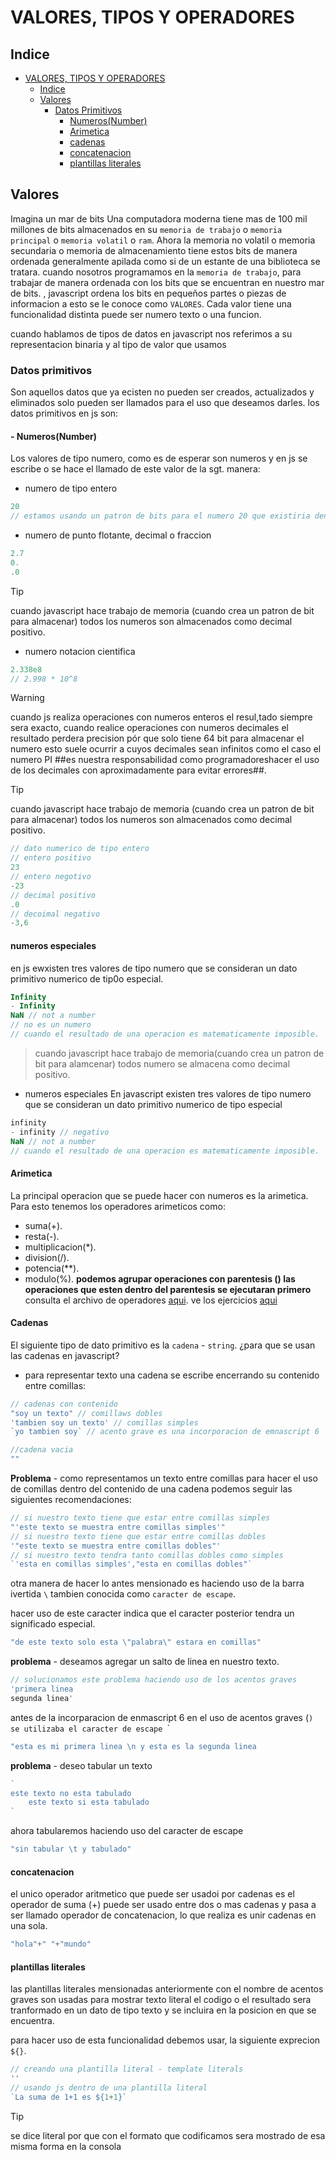 # VALORES, TIPOS Y OPERADORES
## Indice
- [VALORES, TIPOS Y OPERADORES](#valores-tipos-y-operadores)
  - [Indice](#indice)
  - [Valores](#valores)
    - [Datos Primitivos](#datos-primitivos)
      - [Numeros(Number)](#numerosnumber)
      - [Arimetica](#arimetica)
      - [cadenas](#cadenas)
      - [concatenacion](#concatenacion)
      - [plantillas literales](#plantillas-literales)
## Valores
Imagina un mar de bits
Una computadora moderna tiene mas de 100 mil millones de bits almacenados en su `memoria de trabajo` o `memoria principal` o `memoria volatil` o `ram`.
Ahora la memoria no volatil o memoria secundaria o memoria de almacenamiento tiene estos bits de manera ordenada generalmente apilada como si de un estante de una biblioteca se tratara.
cuando nosotros programamos en la `memoria de trabajo`, para trabajar de manera ordenada con los bits que se encuentran en nuestro mar de bits. , javascript ordena los bits en pequeños partes o piezas de informacion a esto se le conoce como `VALORES`. 
Cada valor tiene una funcionalidad distinta puede ser numero texto o una funcion.

cuando hablamos de tipos de datos en javascript nos referimos a su representacion binaria y al tipo de valor que usamos

### Datos primitivos
Son aquellos datos que ya ecisten no pueden ser creados, actualizados y eliminados solo pueden ser llamados para el uso que deseamos darles.
los datos primitivos en js son:
#### - Numeros(Number)
Los valores de tipo numero, como es de esperar son numeros y en js se escribe o se hace el llamado de este valor de la sgt. manera:
- numero de tipo entero 
```js
20
// estamos usando un patron de bits para el numero 20 que existiria dentro de la memoria de trabajo 
```
- numero de punto flotante, decimal o fraccion
```js
2.7 
0.
.0
```
> [!TIP]
> cuando javascript hace trabajo de memoria (cuando crea un patron de bit para almacenar) todos los numeros son almacenados como decimal positivo.
- numero notacion cientifica
```js
2.338e8
// 2.998 * 10^8
```
>[!WARNING]
>cuando js realiza operaciones con numeros enteros el resul,tado siempre sera exacto, cuando realice operaciones con numeros decimales el resultado perdera precision pór que solo tiene 64 bit para almacenar el numero esto suele ocurrir a cuyos decimales sean infinitos como el caso el numero PI ##es nuestra responsabilidad como programadoreshacer el uso de los decimales con aproximadamente para evitar errores##.

> [!TIP]
> cuando javascript hace trabajo de memoria (cuando crea un patron de bit para almacenar) todos los numeros son almacenados como decimal positivo.
```js
// dato numerico de tipo entero
// entero positivo 
23
// entero negotivo
-23
// decimal positivo
.0
// decoimal negativo
-3,6
```
#### numeros especiales
en js ewxisten tres valores de tipo numero que se consideran un dato primitivo numerico de tip0o especial.

``` js
Infinity
- Infinity
NaN // not a number
// no es un numero
// cuando el resultado de una operacion es matematicamente imposible.
```
>cuando javascript hace trabajo de memoria(cuando crea un patron de bit para alamcenar) todos numero se almacena como decimal positivo.
- numeros especiales 
En javascript existen tres valores de tipo numero que se consideran un dato primitivo numerico de tipo especial
```js
infinity
- infinity // negativo
NaN // not a number
// cuando el resultado de una operacion es matematicamente imposible.
```
#### Arimetica
La principal operacion que se puede hacer con numeros es la arimetica.
Para esto tenemos los operadores arimeticos como:
- suma(+).
- resta(-).
- multiplicacion(*).
- division(/).
- potencia(**).
- modulo(%).
**podemos agrupar operaciones con parentesis () las operaciones que esten dentro del parentesis se ejecutaran primero**
consulta el archivo de operadores [aqui](./operadores.js). ve los ejercicios [aqui](./ejercicios.js)
#### Cadenas
El siguiente tipo de dato primitivo es la `cadena` - `string`.
¿para que se usan las cadenas en javascript?
- para representar texto 
una cadena se escribe encerrando su contenido entre comillas:
```js
// cadenas con contenido
"soy un texto" // comillaws dobles
'tambien soy un texto' // comillas simples
`yo tambien soy` // acento grave es una incorporacion de emnascript 6 

//cadena vacia
""
```
**Problema** - como representamos un texto entre comillas 
para hacer el uso de comillas dentro del contenido de una cadena podemos seguir las siguientes recomendaciones:
```js
// si nuestro texto tiene que estar entre comillas simples
"'este texto se muestra entre comillas simples'"
// si nuestro texto tiene que estar entre comillas dobles
'"este texto se muestra entre comillas dobles"'
// si nuestro texto tendra tanto comillas dobles como simples
`'esta en comillas simples',"esta en comillas dobles"`
```
otra manera de hacer lo antes mensionado es haciendo uso de la barra ivertida `\` tambien conocida como `caracter de escape`.

hacer uso de este caracter indica que el caracter posterior tendra un significado especial.
```js
"de este texto solo esta \"palabra\" estara en comillas"
```
**problema** - deseamos agregar un salto de linea en nuestro texto.
```js
// solucionamos este problema haciendo uso de los acentos graves
'primera linea 
segunda linea'
```
antes de la incorparacion de enmascript 6 en el uso de acentos graves (`) se utilizaba el caracter de escape `\`
```js
"esta es mi primera linea \n y esta es la segunda linea 
```
**problema** - deseo tabular un texto
```js
`
este texto no esta tabulado
    este texto si esta tabulado
`
```
ahora tabularemos haciendo uso del caracter de escape
```js
"sin tabular \t y tabulado"
```
#### concatenacion
el unico operador aritmetico que puede ser usadoi por cadenas es el operador de suma (+) puede ser usado entre dos o mas cadenas y pasa a ser llamado operador de concatenacion, lo que realiza es unir cadenas en una sola.
```js
"hola"+" "+"mundo"
```
#### plantillas literales
las plantillas literales mensionadas anteriormente con el nombre de acentos graves son usadas para mostrar texto literal el codigo o el resultado sera tranformado en un dato de tipo texto y se incluira en la posicion en que se encuentra.

para hacer uso de esta funcionalidad debemos usar, la siguiente exprecion `${}`.
```js
// creando una plantilla literal - template literals
''
// usando js dentro de una plantilla literal
`La suma de 1+1 es ${1+1}`
```
> [!TIP]
> se dice literal por que con el formato que codificamos sera mostrado de esa misma forma en la consola